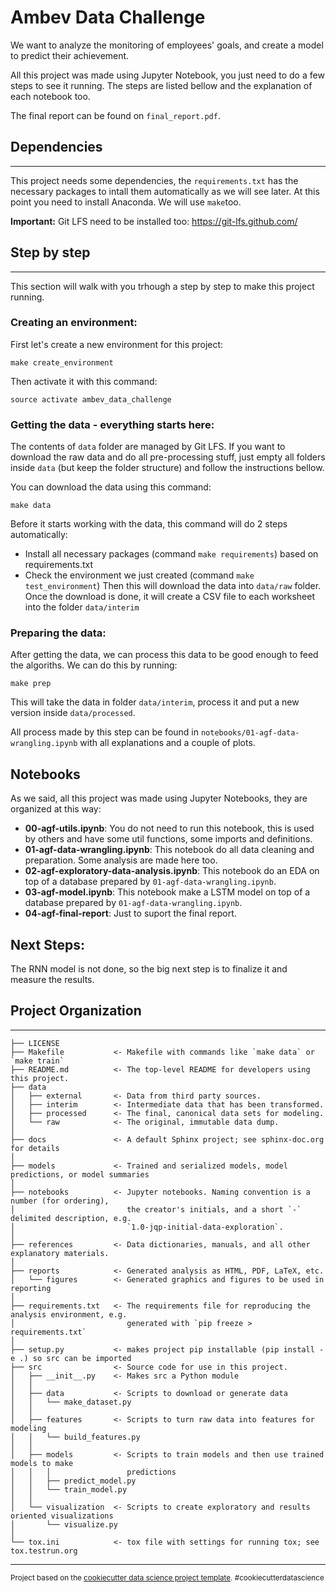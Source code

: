 Ambev Data Challenge
==============================

We want to analyze the monitoring of employees' goals, and create a model to predict their achievement.

All this project was made using Jupyter Notebook, you just need to do a few steps to see it running. The steps are listed bellow and the explanation of each notebook too.

The final report can be found on `final_report.pdf`.

## Dependencies
------------

This project needs some dependencies, the `requirements.txt` has the necessary packages to intall them automatically as we will see later. At this point you need to install Anaconda. We will use `make`too.

**Important:** Git LFS need to be installed too: https://git-lfs.github.com/

## Step by step
------------

This section will walk with you trhough a step by step to make this project running.


### Creating an environment:

First let's create a new environment for this project:
```
make create_environment
```
Then activate it with this command:
```
source activate ambev_data_challenge
```

### Getting the data - everything starts here:
The contents of `data` folder are managed by Git LFS. If you want to download the raw data and do all pre-processing stuff, just empty all folders inside `data` (but keep the folder structure) and follow the instructions bellow.

You can download the data using this command:
```
make data
```
Before it starts working with the data, this command will do 2 steps automatically:
- Install all necessary packages (command `make requirements`) based on requirements.txt
- Check the environment we just created (command `make test_environment`)
Then this will download the data into `data/raw` folder. Once the download is done, it will create a CSV file to each worksheet into the folder `data/interim`

### Preparing the data:
After getting the data, we can process this data to be good enough to feed the algoriths. We can do this by running:
```
make prep
```
This will take the data in folder `data/interim`, process it and put a new version inside `data/processed`.

All process made by this step can be found in `notebooks/01-agf-data-wrangling.ipynb` with all explanations and a couple of plots.

## Notebooks
As we said, all this project was made using Jupyter Notebooks, they are organized at this way:
- **00-agf-utils.ipynb**: You do not need to run this notebook, this is used by others and have some util functions, some imports and definitions.
- **01-agf-data-wrangling.ipynb**: This notebook do all data cleaning and preparation. Some analysis are made here too.
- **02-agf-exploratory-data-analysis.ipynb**: This notebook do an EDA on top of a database prepared by `01-agf-data-wrangling.ipynb`.
- **03-agf-model.ipynb**: This notebook make a LSTM model on top of a database prepared by `01-agf-data-wrangling.ipynb`.
- **04-agf-final-report**: Just to suport the final report.

## Next Steps:
The RNN model is not done, so the big next step is to finalize it and measure the results.


## Project Organization
------------

    ├── LICENSE
    ├── Makefile           <- Makefile with commands like `make data` or `make train`
    ├── README.md          <- The top-level README for developers using this project.
    ├── data
    │   ├── external       <- Data from third party sources.
    │   ├── interim        <- Intermediate data that has been transformed.
    │   ├── processed      <- The final, canonical data sets for modeling.
    │   └── raw            <- The original, immutable data dump.
    │
    ├── docs               <- A default Sphinx project; see sphinx-doc.org for details
    │
    ├── models             <- Trained and serialized models, model predictions, or model summaries
    │
    ├── notebooks          <- Jupyter notebooks. Naming convention is a number (for ordering),
    │                         the creator's initials, and a short `-` delimited description, e.g.
    │                         `1.0-jqp-initial-data-exploration`.
    │
    ├── references         <- Data dictionaries, manuals, and all other explanatory materials.
    │
    ├── reports            <- Generated analysis as HTML, PDF, LaTeX, etc.
    │   └── figures        <- Generated graphics and figures to be used in reporting
    │
    ├── requirements.txt   <- The requirements file for reproducing the analysis environment, e.g.
    │                         generated with `pip freeze > requirements.txt`
    │
    ├── setup.py           <- makes project pip installable (pip install -e .) so src can be imported
    ├── src                <- Source code for use in this project.
    │   ├── __init__.py    <- Makes src a Python module
    │   │
    │   ├── data           <- Scripts to download or generate data
    │   │   └── make_dataset.py
    │   │
    │   ├── features       <- Scripts to turn raw data into features for modeling
    │   │   └── build_features.py
    │   │
    │   ├── models         <- Scripts to train models and then use trained models to make
    │   │   │                 predictions
    │   │   ├── predict_model.py
    │   │   └── train_model.py
    │   │
    │   └── visualization  <- Scripts to create exploratory and results oriented visualizations
    │       └── visualize.py
    │
    └── tox.ini            <- tox file with settings for running tox; see tox.testrun.org


--------

<p><small>Project based on the <a target="_blank" href="https://drivendata.github.io/cookiecutter-data-science/">cookiecutter data science project template</a>. #cookiecutterdatascience</small></p>
